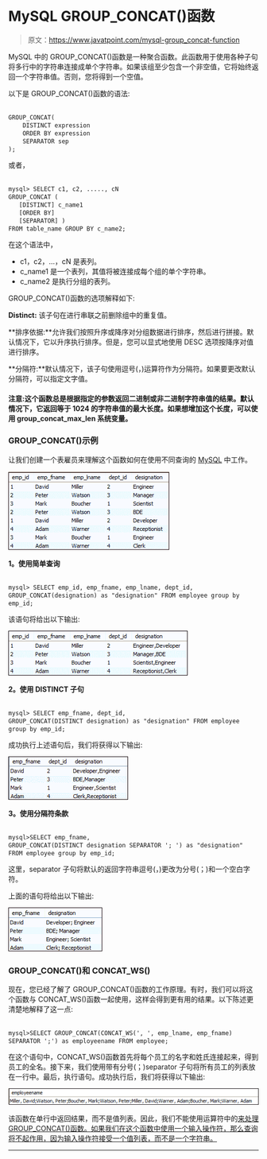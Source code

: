 # MySQL GROUP_CONCAT()函数

> 原文：<https://www.javatpoint.com/mysql-group_concat-function>

MySQL 中的 GROUP_CONCAT()函数是一种聚合函数。此函数用于使用各种子句将多行中的字符串连接成单个字符串。如果该组至少包含一个非空值，它将始终返回一个字符串值。否则，您将得到一个空值。

以下是 GROUP_CONCAT()函数的语法:

```

GROUP_CONCAT(
    DISTINCT expression
    ORDER BY expression
    SEPARATOR sep
);

```

或者，

```

mysql> SELECT c1, c2, ....., cN
GROUP_CONCAT ( 
   [DISTINCT] c_name1 
   [ORDER BY]  
   [SEPARATOR] ) 
FROM table_name GROUP BY c_name2;

```

在这个语法中，

*   c1，c2，…，cN 是表列。
*   c_name1 是一个表列，其值将被连接成每个组的单个字符串。
*   c_name2 是执行分组的表列。

GROUP_CONCAT()函数的选项解释如下:

**Distinct:** 该子句在进行串联之前删除组中的重复值。

**排序依据:**允许我们按照升序或降序对分组数据进行排序，然后进行拼接。默认情况下，它以升序执行排序。但是，您可以显式地使用 DESC 选项按降序对值进行排序。

**分隔符:**默认情况下，该子句使用逗号(，)运算符作为分隔符。如果要更改默认分隔符，可以指定文字值。

#### 注意:这个函数总是根据指定的参数返回二进制或非二进制字符串值的结果。默认情况下，它返回等于 1024 的字符串值的最大长度。如果想增加这个长度，可以使用 group_concat_max_len 系统变量。

### GROUP_CONCAT()示例

让我们创建一个表雇员来理解这个函数如何在使用不同查询的 [MySQL](https://www.javatpoint.com/mysql-tutorial) 中工作。

![MySQL GROUP_CONCAT() Function](img/c99688be5215c8f2d4181b0ab05ae4bc.png)

**1。使用简单查询**

```

mysql> SELECT emp_id, emp_fname, emp_lname, dept_id, 
GROUP_CONCAT(designation) as "designation" FROM employee group by emp_id;

```

该语句将给出以下输出:

![MySQL GROUP_CONCAT() Function](img/e6fdbbe11149e303746280750eb6dcc8.png)

**2。使用 DISTINCT 子句**

```

mysql> SELECT emp_fname, dept_id, 
GROUP_CONCAT(DISTINCT designation) as "designation" FROM employee group by emp_id;

```

成功执行上述语句后，我们将获得以下输出:

![MySQL GROUP_CONCAT() Function](img/568fbebff2383423d457fba4a8ca2fe0.png)

**3。使用分隔符条款**

```

mysql>SELECT emp_fname, 
GROUP_CONCAT(DISTINCT designation SEPARATOR '; ') as "designation" FROM employee group by emp_id; 

```

这里，separator 子句将默认的返回字符串逗号(，)更改为分号(；)和一个空白字符。

上面的语句将给出以下输出:

![MySQL GROUP_CONCAT() Function](img/a6e5db43cf75d3b9d5578f3179c4a846.png)

### GROUP_CONCAT()和 CONCAT_WS()

现在，您已经了解了 GROUP_CONCAT()函数的工作原理。有时，我们可以将这个函数与 CONCAT_WS()函数一起使用，这样会得到更有用的结果。以下陈述更清楚地解释了这一点:

```

mysql>SELECT GROUP_CONCAT(CONCAT_WS(', ', emp_lname, emp_fname) SEPARATOR ';') as employeename FROM employee;

```

在这个语句中，CONCAT_WS()函数首先将每个员工的名字和姓氏连接起来，得到员工的全名。接下来，我们使用带有分号(；)separator 子句将所有员工的列表放在一行中。最后，执行语句。成功执行后，我们将获得以下输出:

![MySQL GROUP_CONCAT() Function](img/e7e0760c4255ac169bfb0b3d24934ea0.png)

该函数在单行中返回结果，而不是值列表。因此，我们不能使用运算符中的[来处理 GROUP_CONCAT()函数。如果我们在这个函数中使用一个输入操作符，那么查询将不起作用，因为输入操作符接受一个值列表，而不是一个字符串。](https://www.javatpoint.com/mysql-in)

* * *